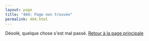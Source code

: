 ```yaml
---
layout: page
title: "404: Page non trouvée"
permalink: 404.html
---
```


<p class="lead">Désolé, quelque chose s'est mal passé. <a href="{{ site.baseurl }}/">Retour à la page principale</a> </p>

